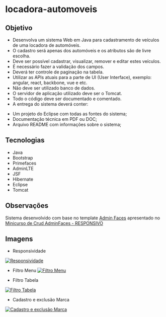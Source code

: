 # locadora-automoveis

## Objetivo

* Desenvolva um sistema Web em Java para cadastramento de veículos de uma
locadora de automóveis.
* O cadastro será apenas dos automóveis e os atributos são de livre escolha.
* Deve ser possível cadastrar, visualizar, remover e editar estes veículos.
* É necessário fazer a validação dos campos.
* Deverá ter controle de paginação na tabela.
* Utilizar as APIs atuais para a parte de UI (User Interface), exemplo: angular,
react, backbone, vue e etc.
* Não deve ser utilizado banco de dados.
* O servidor de aplicação utilizado deve ser o Tomcat.
* Todo o código deve ser documentado e comentado.
* A entrega do sistema deverá conter:
- Um projeto do Eclipse com todas as fontes do sistema;
- Documentação técnica em PDF ou DOC;
- Arquivo README com informações sobre o sistema;

## Tecnologias

* Java
* Bootstrap
* Primefaces
* AdminLTE
* JSF
* Hibernate
* Eclipse
* Tomcat

## Observações

Sistema desenvolvido com base no template [Admin Faces](https://github.com/karanalpe/template-admin-faces) apresentado no [Minicurso de Crud AdminFaces - RESPONSIVO](https://www.youtube.com/watch?v=P0uVDm9yZ7o&list=PL2OfKBFhHB0JrRd1YErlWh5epD6zDrCXU)


## Imagens

* Responsividade

<a href="http://karanalpe.com.br/wp-content/uploads/2018/05/responsividade.gif"><img src="http://karanalpe.com.br/wp-content/uploads/2018/05/responsividade.gif" title="Responsividade"/></a>


* Filtro Menu
<a href="http://karanalpe.com.br/wp-content/uploads/2018/05/filtro-menu.gif"><img src="http://karanalpe.com.br/wp-content/uploads/2018/05/filtro-menu.gif" title="Filtro Menu"/></a>


* Filtro Tabela

<a href="http://karanalpe.com.br/wp-content/uploads/2018/05/filtro-tabela.gif"><img src="http://karanalpe.com.br/wp-content/uploads/2018/05/filtro-tabela.gif" title="Filtro Tabela"/></a>


* Cadastro e exclusão Marca

<a href="http://karanalpe.com.br/wp-content/uploads/2018/05/cadastro-marca.gif"><img src="http://karanalpe.com.br/wp-content/uploads/2018/05/cadastro-marca.gif" title="Cadastro e exclusão Marca"/></a>


